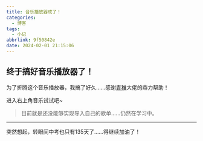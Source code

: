 ```yaml
---
title: 音乐播放器成了！
categories:
  - 博客
tags:
  - 小记
abbrlink: 9f50842e
date: 2024-02-01 21:15:06
---
```


## 终于搞好音乐播放器了！

为了折腾这个音乐播放器，我搞了好久……感谢[青稚](https://linux-qitong.top/)大佬的鼎力帮助！

进入右上角音乐试试吧~

> 目前就是还没能够实现导入自己的歌单……仍然在学习中。

---

突然想起，转眼间中考也只有135天了……得继续加油了！
